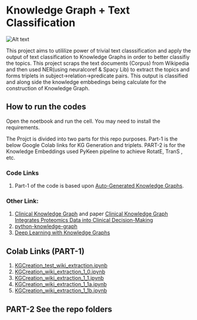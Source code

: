 # Knowledge Graph + Text Classification
![Alt text](https://github.com/ShahzebFarruk/Knowledge-graph/KG.jpg?raw=true "Knowledge Graph for the key word 'Family Medicine' which was web-scraped from Wikipedia")

This project aims to utililize power of trivial text classsification and apply the output of text classification to Knowledge Graphs in order to better classifiy the topics.
This project scraps the text documents (Corpus) from Wikipedia and then used NER(using neuralcoref & Spacy Lib) to extract the topics and forms triplets in subject->relation->predicate pairs. This output is classified and along side the knowledge embbedings being calculate for the construction of Knowledge Graph.
## How to run the codes
Open the noetbook and run the cell.
You may need to install the requirements.

The Projct is divided into two parts for this repo purposes.
Part-1 is the below Google Colab links for KG Generation and triplets.
PART-2 is for the Knowledge Embeddings used PyKeen pipeline to achieve RotatE, TranS , etc.

### Code Links
1. Part-1 of the code is based upon [Auto-Generated Knowledge Graphs](https://towardsdatascience.com/auto-generated-knowledge-graphs-92ca99a81121).
### Other Link:
1. [Clinical Knowledge Graph](https://github.com/MannLabs/CKG) and paper [Clinical Knowledge Graph Integrates Proteomics Data into Clinical Decision-Making](https://www.biorxiv.org/content/10.1101/2020.05.09.084897v1)
2. [python-knowledge-graph](https://github.com/bdmarius/python-knowledge-graph/blob/master/knowledgegraph.py)
3. [Deep Learning with Knowledge Graphs](https://medium.com/octavian-ai/deep-learning-with-knowledge-graphs-3df0b469a61a)

## Colab Links (PART-1)
1. [KGCreation_test_wiki_extraction.ipynb](https://colab.research.google.com/drive/18Wls31YHwsHmUyp8g3bPV7qWjLPRLoQg?usp=sharing)
2. [KGCreation_wiki_extraction_1_0.ipynb](https://colab.research.google.com/drive/1CJ229lVm1KDpqLxXUpdKLHG1ufGD0_xt?usp=sharing)
3. [KGCreation_wiki_extraction_1_1.ipynb](https://colab.research.google.com/drive/1Es3Yh2EWQIWQSSeCwS2sG3qKP05-J28a?usp=sharing)
4. [KGCreation_wiki_extraction_1_1a.ipynb](https://colab.research.google.com/drive/1RqkaqGldt6ImH6PV7mXqb5iPgQWwFgQO?usp=sharing)
5. [KGCreation_wiki_extraction_1_1b.ipynb](https://colab.research.google.com/drive/1VBBiy-PaIGbSpFZbGmsKiJutipZjgPXh?usp=sharing)

## PART-2 See the repo folders
